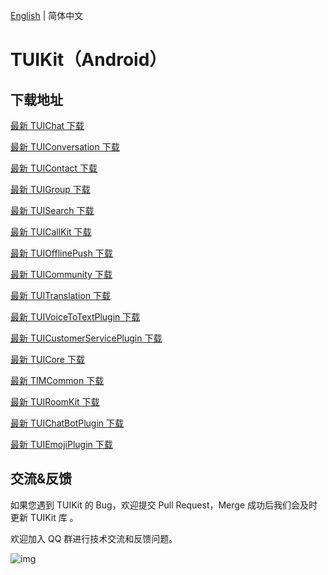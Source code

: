 [English](./README.md) | 简体中文

# TUIKit（Android）

## 下载地址

[最新 TUIChat 下载](https://im.sdk.qcloud.com/download/tuikit/8.1.6103/android/TUIChat.zip)

[最新 TUIConversation 下载](https://im.sdk.qcloud.com/download/tuikit/8.1.6103/android/TUIConversation.zip)

[最新 TUIContact 下载](https://im.sdk.qcloud.com/download/tuikit/8.1.6103/android/TUIContact.zip)

[最新 TUIGroup 下载](https://im.sdk.qcloud.com/download/tuikit/8.1.6103/android/TUIGroup.zip)

[最新 TUISearch 下载](https://im.sdk.qcloud.com/download/tuikit/8.1.6103/android/TUISearch.zip)

[最新 TUICallKit 下载](https://im.sdk.qcloud.com/download/tuikit/8.0.5895/android/TUICallKit.zip)

[最新 TUIOfflinePush 下载](https://im.sdk.qcloud.com/download/tuikit/7.7.5282/android/TUIOfflinePush.zip)

[最新 TUICommunity 下载](https://im.sdk.qcloud.com/download/tuikit/8.1.6103/android/TUICommunity.zip)

[最新 TUITranslation 下载](https://im.sdk.qcloud.com/download/tuikit/8.1.6103/android/TUITranslation.zip)

[最新 TUIVoiceToTextPlugin 下载](https://im.sdk.qcloud.com/download/tuikit/8.1.6103/android/TUIVoiceToTextPlugin.zip)

[最新 TUICustomerServicePlugin 下载](https://im.sdk.qcloud.com/download/tuikit/8.1.6103/android/TUICustomerServicePlugin.zip)

[最新 TUICore 下载](https://im.sdk.qcloud.com/download/tuikit/8.1.6103/android/TUICore.zip)

[最新 TIMCommon 下载](https://im.sdk.qcloud.com/download/tuikit/8.1.6103/android/TIMCommon.zip)

[最新 TUIRoomKit 下载](https://im.sdk.qcloud.com/download/tuikit/8.0.5895/android/TUIRoomKit.zip)

[最新 TUIChatBotPlugin 下载](https://im.sdk.qcloud.com/download/tuikit/8.1.6103/android/TUIChatBotPlugin.zip)

[最新 TUIEmojiPlugin 下载](https://im.sdk.qcloud.com/download/tuikit/8.1.6103/android/TUIEmojiPlugin.zip)

## 交流&反馈

如果您遇到 TUIKit 的 Bug，欢迎提交  Pull Request，Merge 成功后我们会及时更新 TUIKit 库 。

欢迎加入 QQ 群进行技术交流和反馈问题。

![img]( https://im.sdk.qcloud.com/tools/resource/officialwebsite/pictures/doc_tuikit_qq_group.jpg)
